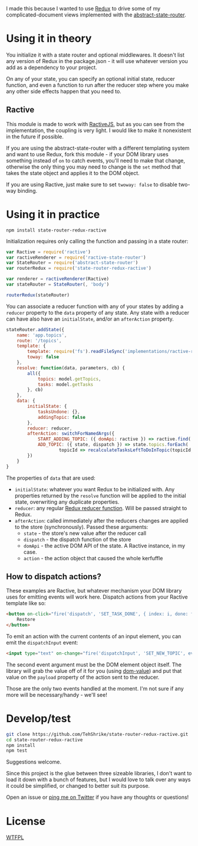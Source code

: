 I made this because I wanted to use [Redux](http://rackt.org/redux/) to drive some of my complicated-document views implemented with the [abstract-state-router](https://github.com/TehShrike/abstract-state-router).

# Using it in theory

You initialize it with a state router and optional middlewares.  It doesn't list any version of Redux in the package.json - it will use whatever version you add as a dependency to your project.

On any of your state, you can specify an optional initial state, reducer function, and even a function to run after the reducer step where you make any other side effects happen that you need to.

## Ractive

This module is made to work with [RactiveJS](http://www.ractivejs.org/), but as you can see from the implementation, the coupling is very light.  I would like to make it nonexistent in the future if possible.

If you are using the abstract-state-router with a different templating system and want to use Redux, fork this module - if your DOM library uses something instead of `on` to catch events, you'll need to make that change, otherwise the only thing you may need to change is the `set` method that takes the state object and applies it to the DOM object.

If you are using Ractive, just make sure to set `twoway: false` to disable two-way binding.

# Using it in practice

`npm install state-router-redux-ractive`

Initialization requires only calling the function and passing in a state router:

```js
var Ractive = require('ractive')
var ractiveRenderer = require('ractive-state-router')
var StateRouter = require('abstract-state-router')
var routerRedux = require('state-router-redux-ractive')

var renderer = ractiveRenderer(Ractive)
var stateRouter = StateRouter(, 'body')

routerRedux(stateRouter)
```

You can associate a reducer function with any of your states by adding a `reducer` property to the `data` property of any state.  Any state with a reducer can have also have an `initialState`, and/or an `afterAction` property.

```js
stateRouter.addState({
	name: 'app.topics',
	route: '/topics',
	template: {
		template: require('fs').readFileSync('implementations/ractive-redux/app/topics/topics.html', { encoding: 'utf8' }),
		toway: false
	},
	resolve: function(data, parameters, cb) {
		all({
			topics: model.getTopics,
			tasks: model.getTasks
		}, cb)
	},
	data: {
		initialState: {
			tasksUndone: {},
			addingTopic: false
		},
		reducer: reducer,
		afterAction: switchForNamedArgs({
			START_ADDING_TOPIC: ({ domApi: ractive }) => ractive.find('.new-topic-name').focus(),
			ADD_TOPIC: ({ state, dispatch }) => state.topics.forEach(
					topicId => recalculateTasksLeftToDoInTopic(topicId, dispatch))
		})
	}
}
```

The properties of `data` that are used:

- `initialState`: whatever you want Redux to be initialized with.  Any properties returned by the `resolve` function will be applied to the initial state, overwriting any duplicate properties.
- `reducer`: any regular [Redux reducer function](http://rackt.org/redux/docs/basics/Reducers.html).  Will be passed straight to Redux.
- `afterAction`: called immediately after the reducers changes are applied to the store (synchronously).  Passed these arguments:
	- `state` - the store's new value after the reducer call
	- `dispatch` - the dispatch function of the store
	- `domApi` - the active DOM API of the state.  A Ractive instance, in my case.
	- `action` - the action object that caused the whole kerfuffle

## How to dispatch actions?

These examples are Ractive, but whatever mechanism your DOM library uses for emitting events will work here.  Dispatch actions from your Ractive template like so:

```html
<button on-click="fire('dispatch', 'SET_TASK_DONE', { index: i, done: false })">
	Restore
</button>
```

To emit an action with the current contents of an input element, you can emit the `dispatchInput` event:

```html
<input type="text" on-change="fire('dispatchInput', 'SET_NEW_TOPIC', event.node)">
```

The second event argument must be the DOM element object itself.  The library will grab the value off of it for you (using [dom-value](https://github.com/npm-dom/dom-value)) and put that value on the `payload` property of the action sent to the reducer.

Those are the only two events handled at the moment.  I'm not sure if any more will be necessary/handy - we'll see!

# Develop/test

```sh
git clone https://github.com/TehShrike/state-router-redux-ractive.git
cd state-router-redux-ractive
npm install
npm test
```

Suggestions welcome.

Since this project is the glue between three sizeable libraries, I don't want to load it down with a bunch of features, but I would love to talk over any ways it could be simplified, or changed to better suit its purpose.

Open an issue or [ping me on Twitter](https://twitter.com/tehshrike) if you have any thoughts or questions!

# License

[WTFPL](http://wtfpl2.com)
